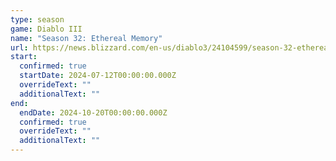 ```yaml
---
type: season
game: Diablo III
name: "Season 32: Ethereal Memory"
url: https://news.blizzard.com/en-us/diablo3/24104599/season-32-ethereal-memory-preview
start:
  confirmed: true
  startDate: 2024-07-12T00:00:00.000Z
  overrideText: ""
  additionalText: ""
end:
  endDate: 2024-10-20T00:00:00.000Z
  confirmed: true
  overrideText: ""
  additionalText: ""
---
```

